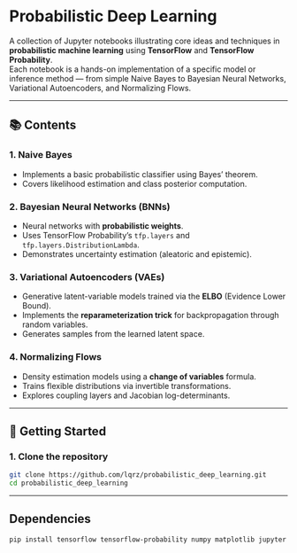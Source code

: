 # Probabilistic Deep Learning

A collection of Jupyter notebooks illustrating core ideas and techniques in **probabilistic machine learning** using **TensorFlow** and **TensorFlow Probability**.  
Each notebook is a hands-on implementation of a specific model or inference method — from simple Naive Bayes to Bayesian Neural Networks, Variational Autoencoders, and Normalizing Flows.

---

## 📚 Contents

### 1. Naive Bayes
- Implements a basic probabilistic classifier using Bayes’ theorem.
- Covers likelihood estimation and class posterior computation.

### 2. Bayesian Neural Networks (BNNs)
- Neural networks with **probabilistic weights**.
- Uses TensorFlow Probability’s `tfp.layers` and `tfp.layers.DistributionLambda`.
- Demonstrates uncertainty estimation (aleatoric and epistemic).

### 3. Variational Autoencoders (VAEs)
- Generative latent-variable models trained via the **ELBO** (Evidence Lower Bound).
- Implements the **reparameterization trick** for backpropagation through random variables.
- Generates samples from the learned latent space.

### 4. Normalizing Flows
- Density estimation models using a **change of variables** formula.
- Trains flexible distributions via invertible transformations.
- Explores coupling layers and Jacobian log-determinants.

---

## 🚀 Getting Started

### 1. Clone the repository
```bash
git clone https://github.com/lqrz/probabilistic_deep_learning.git
cd probabilistic_deep_learning
```

---

## Dependencies
```bash
pip install tensorflow tensorflow-probability numpy matplotlib jupyter
```

